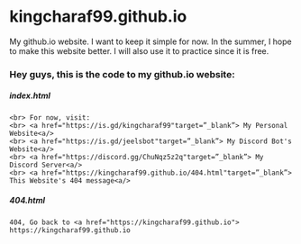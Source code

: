 # kingcharaf99.github.io
My github.io website. I want to keep it simple for now. In the summer, I hope to make this website better. I will also use it to practice since it is free.

### Hey guys, this is the code to my github.io website:
##### index.html
```<a href="https://kingcharaf99.github.io"> This website<a/> is under construction.
<br> For now, visit:
<br> <a href="https://is.gd/kingcharaf99"target=”_blank”> My Personal Website<a/>
<br> <a href="https://is.gd/jeelsbot"target=”_blank”> My Discord Bot's Website<a/>
<br> <a href="https://discord.gg/ChuNqz5z2q"target=”_blank”> My Discord Server<a/>
<br> <a href="https://kingcharaf99.github.io/404.html"target=”_blank”> This Website's 404 message<a/>
```

##### 404.html
```
404, Go back to <a href="https://kingcharaf99.github.io"> https://kingcharaf99.github.io
```

